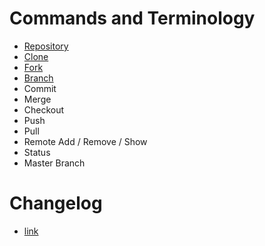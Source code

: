 # Commands and Terminology 
   - [Repository](Repository.md)
   - [Clone](Clone.md)
   - [Fork](Fork.md)
   - [Branch](Branch.md)
   - Commit 
   - Merge 
   - Checkout 
   - Push 
   - Pull 
   - Remote Add / Remove / Show 
   - Status 
   - Master Branch 
    
# Changelog
   - [link](README.MD)